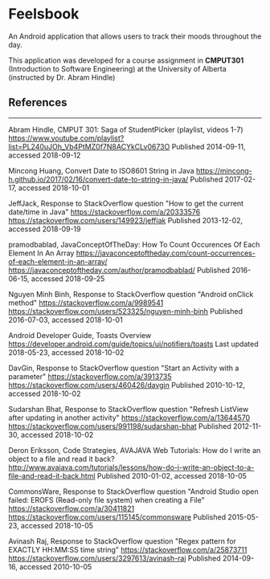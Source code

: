 # Feelsbook
An Android application that allows users to track their moods throughout the day.

This application was developed for a course assignment in **CMPUT301** (Introduction to Software Engineering) at the University of Alberta (instructed by Dr. Abram Hindle)


## References
---

Abram Hindle, CMPUT 301: Saga of StudentPicker (playlist, videos 1-7)
https://www.youtube.com/playlist?list=PL240uJOh_Vb4PtMZ0f7N8ACYkCLv0673O
Published 2014-09-11, accessed 2018-09-12

Mincong Huang, Convert Date to ISO8601 String in Java
https://mincong-h.github.io/2017/02/16/convert-date-to-string-in-java/
Published 2017-02-17, accessed 2018-10-01


JeffJack, Response to StackOverflow question "How to get the current date/time in Java"
https://stackoverflow.com/a/20333576
https://stackoverflow.com/users/149923/jeffjak
Published 2013-12-02, accessed 2018-09-19
     

pramodbablad, JavaConceptOfTheDay: How To Count Occurences Of Each Element In An Array
https://javaconceptoftheday.com/count-occurrences-of-each-element-in-an-array/
https://javaconceptoftheday.com/author/pramodbablad/
Published 2016-06-15, accessed 2018-09-25


Nguyen Minh Binh, Response to StackOverflow question "Android onClick method"
https://stackoverflow.com/a/9989541
https://stackoverflow.com/users/523325/nguyen-minh-binh
Published 2016-07-03, accessed 2018-10-01


Android Developer Guide, Toasts Overview
https://developer.android.com/guide/topics/ui/notifiers/toasts
Last updated 2018-05-23, accessed 2018-10-02


DavGin, Response to StackOverflow question "Start an Activity with a parameter"
https://stackoverflow.com/a/3913735
https://stackoverflow.com/users/460426/davgin
Published 2010-10-12, accessed 2018-10-02


Sudarshan Bhat, Response to StackOverflow question "Refresh ListView after updating in another activity"
https://stackoverflow.com/a/13644570
https://stackoverflow.com/users/991198/sudarshan-bhat
Published 2012-11-30, accessed 2018-10-02

Deron Eriksson, Code Strategies, AVAJAVA Web Tutorials: How do I write an object to a file and read it back?
http://www.avajava.com/tutorials/lessons/how-do-i-write-an-object-to-a-file-and-read-it-back.html
Published 2010-01-02, accessed 2018-10-05

CommonsWare, Response to StackOverflow question "Android Studio open failed: EROFS (Read-only file system) when creating a File"
https://stackoverflow.com/a/30411821
https://stackoverflow.com/users/115145/commonsware
Published 2015-05-23, accessed 2018-10-05

Avinash Raj, Response to StackOverflow question "Regex pattern for EXACTLY HH:MM:SS time string"
https://stackoverflow.com/a/25873711
https://stackoverflow.com/users/3297613/avinash-raj
Published 2014-09-16, accessed 2010-10-05
